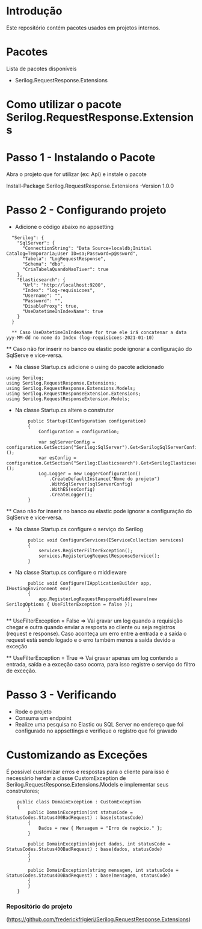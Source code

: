 # Introdução 
Este repositório contém pacotes usados em projetos internos. 

# Pacotes
Lista de pacotes disponíveis
- Serilog.RequestResponse.Extensions


# Como utilizar o pacote Serilog.RequestResponse.Extensions

# Passo 1 - Instalando o Pacote
Abra o projeto que for utilizar (ex: Api) e instale o pacote

Install-Package Serilog.RequestResponse.Extensions -Version 1.0.0

# Passo 2 - Configurando projeto 

- Adicione o código abaixo no appsetting

```
  "Serilog": {
    "SqlServer": {
      "ConnectionString": "Data Source=localdb;Initial Catalog=Temporaria;User ID=sa;Password=p@ssword",
      "Tabela": "LogRequestResponse",
      "Schema": "dbo",
      "CriaTabelaQuandoNaoTiver": true
    },
    "Elasticsearch": {
      "Url": "http://localhost:9200",
      "Index": "log-requisicoes",
      "Username": "",
      "Password": "",
      "DisableProxy": true,
      "UseDatetimeInIndexName": true
    }
  }

  ** Caso UseDatetimeInIndexName for true ele irá concatenar a data yyy-MM-dd no nome do Index (log-requisicoes-2021-01-10)
```

** Caso não for inserir no banco ou elastic pode ignorar a configuração do SqlServe e vice-versa.

- Na classe Startup.cs adicione o using do pacote adicionado

```
using Serilog;
using Serilog.RequestResponse.Extensions;
using Serilog.RequestResponse.Extensions.Models;
using Serilog.RequestResponseExtension.Extensions;
using Serilog.RequestResponseExtension.Models;
```

- Na classe Startup.cs altere o construtor

```
        public Startup(IConfiguration configuration)
        {
            Configuration = configuration;
            
            var sqlServerConfig = configuration.GetSection("Serilog:SqlServer").Get<SerilogSqlServerConfig>();
            var esConfig = configuration.GetSection("Serilog:Elasticsearch").Get<SerilogElasticsearchConfig>();
            Log.Logger = new LoggerConfiguration()
                .CreateDefaultInstance("Nome do projeto")
                .WithSqlServer(sqlServerConfig)
                .WithES(esConfig)
                .CreateLogger();
        }
```

** Caso não for inserir no banco ou elastic pode ignorar a configuração do SqlServe e vice-versa.

- Na classe Startup.cs configure o serviço do Serilog

```
        public void ConfigureServices(IServiceCollection services)
        {
            services.RegisterFilterException();
            services.RegisterLogRequestResponseService();
        }
```

- Na classe Startup.cs configure o middleware

```
        public void Configure(IApplicationBuilder app, IHostingEnvironment env)
        {
            app.RegisterLogRequestResponseMiddleware(new SerilogOptions { UseFilterException = false });
        }
```

** UseFilterException = False => Vai gravar um log quando a requisição chegar e outra quando enviar a resposta ao cliente ou seja registros (request e response). Caso aconteça um erro entre a entrada e a saída o request está sendo logado e o erro também menos a saída devido a exceção

** UseFilterException = True => Vai gravar apenas um log contendo a entrada, saída e a exceção caso ocorra, para isso registre o serviço do filtro de exceção.


# Passo 3 - Verificando 

- Rode o projeto
- Consuma um endpoint
- Realize uma pesquisa no Elastic ou SQL Server no endereço que foi configurado no appsettings e verifique o registro que foi gravado


# Customizando as Exceções

É possível customizar erros e respostas para o cliente para isso é necessário herdar a classe CustomException de Serilog.RequestResponse.Extensions.Models e implementar seus construtores;

```
    public class DomainException : CustomException
    {
        public DomainException(int statusCode = StatusCodes.Status400BadRequest) : base(statusCode)
        {
            Dados = new { Mensagem = "Erro de negócio." };
        }

        public DomainException(object dados, int statusCode = StatusCodes.Status400BadRequest) : base(dados, statusCode)
        {
        }

        public DomainException(string mensagem, int statusCode = StatusCodes.Status400BadRequest) : base(mensagem, statusCode)
        {
        }
    }
```


### Repositório do projeto
(https://github.com/frederickfrigieri/Serilog.RequestResponse.Extensions)